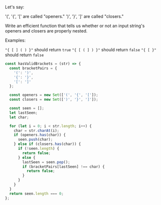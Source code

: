 Let's say:

'(', '{', '[' are called "openers."
')', '}', ']' are called "closers."

Write an efficient function that tells us whether or not an input string's openers and closers are properly nested.

Examples:

`"{ [ ] ( ) }"` should return `true`
`"{ [ ( ] ) }"` should return `false`
`"{ [ }"` should return `false`

```JavaScript
const hasValidBrackets = (str) => {
  const bracketPairs = {
    '(': ')',
    '{': '}',
    '[': ']'
  };

  const openers = new Set(['(', '{', '[']);
  const closers = new Set([')', '}', ']']);

  const seen = [];
  let lastSeen;
  let char;

  for (let i = 0; i < str.length; i++) {
    char = str.charAt(i);
    if (openers.has(char)) {
      seen.push(char);
    } else if (closers.has(char)) {
      if (!seen.length) {
        return false;
      } else {
        lastSeen = seen.pop();
        if (bracketPairs[lastSeen] !== char) {
          return false;
        }
      }
    }
  }
  return seen.length === 0;
};
```
